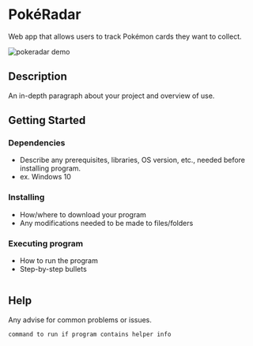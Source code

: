 # PokéRadar

Web app that allows users to track Pokémon cards they want to collect.

![pokeradar demo](https://user-images.githubusercontent.com/57423395/176061663-09ac84f7-a5bc-4c64-b5d9-1796dd3872bf.gif)


## Description

An in-depth paragraph about your project and overview of use.

## Getting Started

### Dependencies

* Describe any prerequisites, libraries, OS version, etc., needed before installing program.
* ex. Windows 10

### Installing

* How/where to download your program
* Any modifications needed to be made to files/folders

### Executing program

* How to run the program
* Step-by-step bullets
```

```

## Help

Any advise for common problems or issues.
```
command to run if program contains helper info
```

